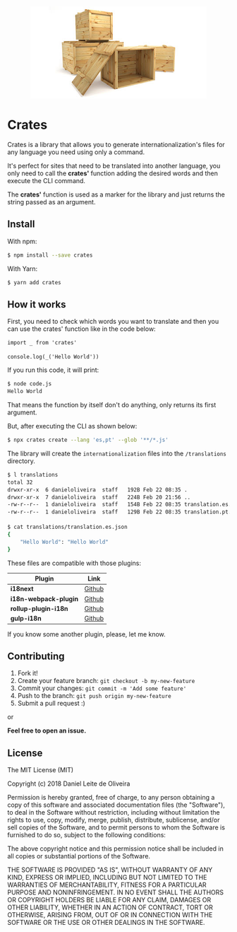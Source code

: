 <p align="center">
  <img src="./crates.jpg">
</p>

# Crates

Crates is a library that allows you to generate internationalization's files for any language you need using only a command.

It's perfect for sites that need to be translated into another language, you only need to call the **crates'** function adding the desired words and then execute the CLI command.

The **crates'** function is used as a marker for the library and just returns the string passed as an argument.

## Install

With npm:

```bash
$ npm install --save crates
```

With Yarn:

```bash
$ yarn add crates
```

## How it works

First, you need to check which words you want to translate and then you can use the crates' function like in the code below:

```es6
import _ from 'crates'

console.log(_('Hello World'))
```

If you run this code, it will print:

```bash
$ node code.js
Hello World
```

That means the function by itself don't do anything, only returns its first argument.

But, after executing the CLI as shown below:

```bash
$ npx crates create --lang 'es,pt' --glob '**/*.js'
```

The library will create the `internationalization` files into the `/translations` directory.

```bash
$ l translations
total 32
drwxr-xr-x  6 danieloliveira  staff   192B Feb 22 08:35 .
drwxr-xr-x  7 danieloliveira  staff   224B Feb 20 21:56 ..
-rw-r--r--  1 danieloliveira  staff   154B Feb 22 08:35 translation.es.json
-rw-r--r--  1 danieloliveira  staff   129B Feb 22 08:35 translation.pt.json

$ cat translations/translation.es.json
{
	"Hello World": "Hello World"
}
```

These files are compatible with those plugins:

| Plugin                  | Link                                                             |
| ----------------------- | ---------------------------------------------------------------- |
| **i18next**             | [Github](https://github.com/i18next/i18next)                     |
| **i18n-webpack-plugin** | [Github](https://github.com/webpack-contrib/i18n-webpack-plugin) |
| **rollup-plugin-i18n**  | [Github](https://github.com/phamtm/rollup-plugin-i18n)           |
| **gulp-i18n**           | [Github](https://github.com/ciclo-pe/gulp-i18n)                  |

If you know some another plugin, please, let me know.

## Contributing

1. Fork it!
1. Create your feature branch: `git checkout -b my-new-feature`
1. Commit your changes: `git commit -m 'Add some feature'`
1. Push to the branch: `git push origin my-new-feature`
1. Submit a pull request :)

or

**Feel free to open an issue.**

## License

The MIT License (MIT)

Copyright (c) 2018 Daniel Leite de Oliveira

Permission is hereby granted, free of charge, to any person obtaining a copy of this software and associated documentation files (the "Software"), to deal in the Software without restriction, including without limitation the rights to use, copy, modify, merge, publish, distribute, sublicense, and/or sell copies of the Software, and to permit persons to whom the Software is furnished to do so, subject to the following conditions:

The above copyright notice and this permission notice shall be included in all copies or substantial portions of the Software.

THE SOFTWARE IS PROVIDED "AS IS", WITHOUT WARRANTY OF ANY KIND, EXPRESS OR IMPLIED, INCLUDING BUT NOT LIMITED TO THE WARRANTIES OF MERCHANTABILITY, FITNESS FOR A PARTICULAR PURPOSE AND NONINFRINGEMENT. IN NO EVENT SHALL THE AUTHORS OR COPYRIGHT HOLDERS BE LIABLE FOR ANY CLAIM, DAMAGES OR OTHER LIABILITY, WHETHER IN AN ACTION OF CONTRACT, TORT OR OTHERWISE, ARISING FROM, OUT OF OR IN CONNECTION WITH THE SOFTWARE OR THE USE OR OTHER DEALINGS IN THE SOFTWARE.
